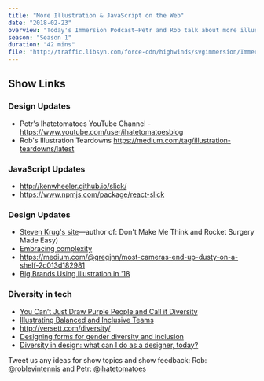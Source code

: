 ```yaml
---
title: "More Illustration & JavaScript on the Web"
date: "2018-02-23"
overview: "Today's Immersion Podcast—Petr and Rob talk about more illustration and JavaScript findings on the web…"
season: "Season 1"
duration: "42 mins"
file: "http://traffic.libsyn.com/force-cdn/highwinds/svgimmersion/Immersion_Podcast_E8More_Illustration__JavaScript.mp3"
---
```


## Show Links

### Design Updates
* Petr's Ihatetomatoes YouTube Channel - https://www.youtube.com/user/ihatetomatoesblog
* Rob's Illustration Teardowns https://medium.com/tag/illustration-teardowns/latest

### JavaScript Updates

* http://kenwheeler.github.io/slick/
* https://www.npmjs.com/package/react-slick

### Design Updates
* [Steven Krug's site](https://www.sensible.com/)—author of: Don't Make Me Think and Rocket Surgery Made Easy)
* [Embracing complexity](https://blog.prototypr.io/make-me-think-90b46aa50513)
* https://medium.com/@gregjnn/most-cameras-end-up-dusty-on-a-shelf-2c013d182981
* [Big Brands Using Illustration in '18](https://medium.com/@roblevintennis/big-brands-using-illustration-in-2018-6d2216bf6656)

### Diversity in tech
* [You Can’t Just Draw Purple People and Call it Diversity](https://ux.shopify.com/you-cant-just-draw-purple-people-and-call-it-diversity-e2aa30f0c0e8)
* [Illustrating Balanced and Inclusive Teams](https://medium.com/designing-atlassian/illustrating-balanced-and-inclusive-teams-c548166c7540)
* http://versett.com/diversity/
* [Designing forms for gender diversity and inclusion](https://uxdesign.cc/designing-forms-for-gender-diversity-and-inclusion-d8194cf1f51)
* [Diversity in design: what can I do as a designer, today?](https://uxdesign.cc/diversity-in-design-what-can-i-do-as-a-designer-today-2b3db03bd409)

Tweet us any ideas for show topics and show feedback: Rob:
[@roblevintennis](https://twitter.com/roblevintennis) and Petr:
[@ihatetomatoes](https://twitter.com/ihatetomatoes)
